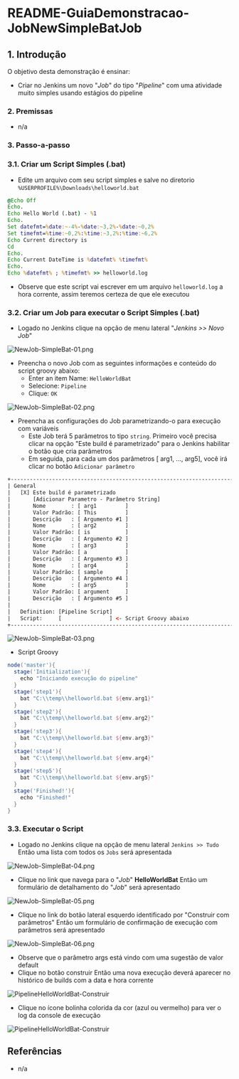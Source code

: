 # README-GuiaDemonstracao-JobNewSimpleBatJob


## 1. Introdução ##

O objetivo desta demonstração é ensinar:
* Criar no Jenkins um novo "_Job_" do tipo "_Pipeline_" com uma atividade muito simples usando estágios do pipeline

### 2. Premissas ###

* n/a

### 3. Passo-a-passo ###

### 3.1. Criar um Script Simples (.bat) ###

* Edite um arquivo com seu script simples e salve no diretorio `%USERPROFILE%\Downloads\helloworld.bat`

```bat
@Echo Off
Echo.
Echo Hello World (.bat) - %1
Echo.
Set datefmt=%date:~-4%-%date:~3,2%-%date:~0,2%
Set timefmt=%time:~0,2%:%time:~3,2%:%time:~6,2%
Echo Current directory is 
Cd
Echo.
Echo Current DateTime is %datefmt% %timefmt%
Echo.
Echo %datefmt% ; %timefmt% >> helloworld.log
```

* Observe que este script vai escrever em um arquivo `helloworld.log` a hora corrente, assim teremos certeza de que ele executou


### 3.2. Criar um Job para executar o Script Simples (.bat) ###

* Logado no Jenkins clique na opção de menu lateral "_Jenkins >> Novo Job_"

![NewJob-SimpleBat-01.png](images/NewJob-SimpleBat-01.png)

* Preencha o novo Job com as seguintes informações e conteúdo do script groovy abaixo:
  * Enter an item Name:  `HelloWorldBat`
  * Selecione: `Pipeline`
  * Clique: `OK`
  
![NewJob-SimpleBat-02.png](images/NewJob-SimpleBat-02.png)

* Preencha as configurações do Job parametrizando-o para execução com variáveis
  * Este Job terá 5 parâmetros to tipo `string`. Primeiro você precisa clicar na opção "Este build é parametrizado" para o Jenkins habilitar o botão que cria parâmetros
  * Em seguida, para cada um dos parâmetros [ arg1, ..., arg5], você irá clicar no botão `Adicionar parâmetro`

```html
+--------------------------------------------------------------------------------+
| General                                                                        |
|   [X] Este build é parametrizado                                               |
|       [Adicionar Parametro - Parâmetro String]                                 |
|       Nome        : [ arg1         ]                                           |
|       Valor Padrão: [ This         ]                                           |
|       Descrição   : [ Argumento #1 ]                                           |
|       Nome        : [ arg2         ]                                           |
|       Valor Padrão: [ is           ]                                           |
|       Descrição   : [ Argumento #2 ]                                           |
|       Nome        : [ arg3         ]                                           |
|       Valor Padrão: [ a            ]                                           |
|       Descrição   : [ Argumento #3 ]                                           |
|       Nome        : [ arg4         ]                                           |
|       Valor Padrão: [ sample       ]                                           |
|       Descrição   : [ Argumento #4 ]                                           |
|       Nome        : [ arg5         ]                                           |
|       Valor Padrão: [ argument     ]                                           |
|       Descrição   : [ Argumento #5 ]                                           |
|                                                                                |
|   Definition: [Pipeline Script]                                                |
|   Script:     [               ] <- Script Groovy abaixo                        |
+--------------------------------------------------------------------------------+
```

![NewJob-SimpleBat-03.png](images/NewJob-SimpleBat-03.png)


* Script Groovy

```groovy
node('master'){
  stage('Initialization'){
    echo "Iniciando execução do pipeline"
  }
  stage('step1'){
    bat "C:\\temp\\helloworld.bat ${env.arg1}"
  }
  stage('step2'){
    bat "C:\\temp\\helloworld.bat ${env.arg2}"
  }
  stage('step3'){
    bat "C:\\temp\\helloworld.bat ${env.arg3}"
  }
  stage('step4'){
    bat "C:\\temp\\helloworld.bat ${env.arg4}"
  }
  stage('step5'){
    bat "C:\\temp\\helloworld.bat ${env.arg5}"
  }
  stage('Finished!'){
    echo "Finished!"
  }
}
```


### 3.3. Executar o Script ###

* Logado no Jenkins clique na opção de menu lateral `Jenkins >> Tudo` Então uma lista com todos os `Jobs` será apresentada

![NewJob-SimpleBat-04.png](images/NewJob-SimpleBat-04.png)

* Clique no link que navega para o "_Job_" **HelloWorldBat** Então um formulário de detalhamento do "_Job_" será apresentado

![NewJob-SimpleBat-05.png](images/NewJob-SimpleBat-05.png)

* Clique no link do botão lateral esquerdo identificado por "Construir com parâmetros" Então um formulário de confirmação de execução com parâmetros será apresentado

![NewJob-SimpleBat-06.png](images/NewJob-SimpleBat-06.png)

* Observe que o parâmetro args está vindo com uma sugestão de valor default
* Clique no botão construir Então uma nova execução deverá aparecer no histórico de builds com a data e hora corrente

![PipelineHelloWorldBat-Construir](images/PipelineHelloWorldBat-Construir(1).png) 

* Clique no ícone bolinha colorida da cor (azul ou vermelho) para ver o log da console de execução

![PipelineHelloWorldBat-Construir](images/PipelineHelloWorldBat-Construir(2).png) 



## Referências ##

* n/a
